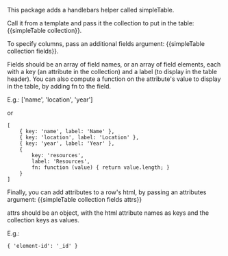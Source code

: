 This package adds a handlebars helper called simpleTable.

Call it from a template and pass it the collection to put in the table: {{simpleTable collection}}.

To specify columns, pass an additional fields argument: {{simpleTable collection fields}}.

Fields should be an array of field names, or an array of field elements, each with a key (an attribute in the collection) and a label (to display in the table header). You can also compute a function on the attribute's value to display in the table, by adding fn to the field.

E.g.:
    ['name', 'location', 'year']

or

    [
        { key: 'name', label: 'Name' },
        { key: 'location', label: 'Location' },
        { key: 'year', label: 'Year' },
        { 
            key: 'resources',
            label: 'Resources',
            fn: function (value) { return value.length; }
        }
    ]
        
Finally, you can add attributes to a row's html, by passing an attributes argument: {{simpleTable collection fields attrs}}

attrs should be an object, with the html attribute names as keys and the collection keys as values.

E.g.:
  
    { 'element-id': '_id' }
